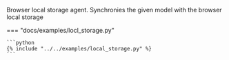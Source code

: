 Browser local storage agent. Synchronies the given model with the browser local storage


=== "docs/examples/locl_storage.py"

    ```python
    {% include "../../examples/local_storage.py" %}
    ```
